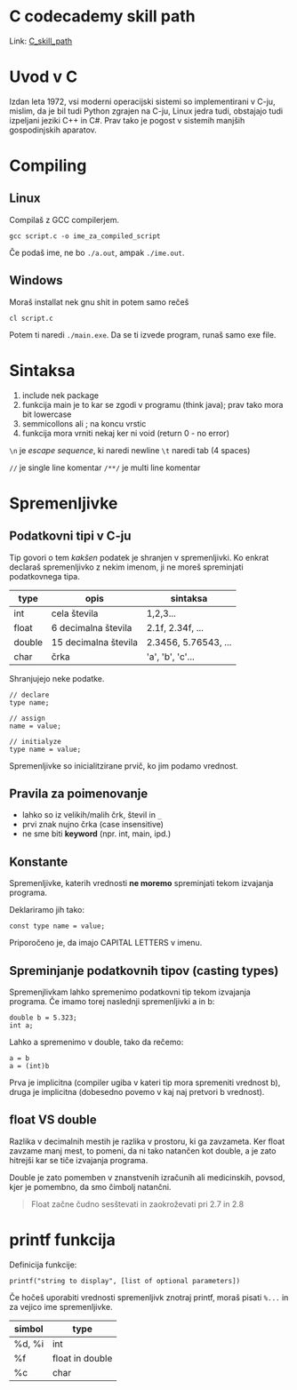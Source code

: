 # C codecademy skill path

Link: [C_skill_path](https://www.codecademy.com/paths/c/tracks/welcome-to-the-learn-c-skill-path/modules/welcome-to-the-learn-c-skill-path/informationals/welcome-to-the-learn-c-skill-path)
# Uvod v C

Izdan leta 1972, vsi moderni operacijski sistemi so implementirani v C-ju, mislim, da je bil tudi Python zgrajen na C-ju, Linux jedra tudi, obstajajo tudi izpeljani jeziki C++ in C#. Prav tako je pogost v sistemih manjših gospodinjskih aparatov.

# Compiling

## Linux

Compilaš z GCC compilerjem.

    gcc script.c -o ime_za_compiled_script

Če podaš ime, ne bo `./a.out`, ampak `./ime.out`.

## Windows

Moraš installat nek gnu shit in potem samo rečeš

    cl script.c

Potem ti naredi `./main.exe`. Da se ti izvede program, runaš samo exe file.

# Sintaksa

1. include nek package
2. funkcija main je to kar se zgodi v programu (think java); prav tako mora bit lowercase
3. semmicollons ali ; na koncu vrstic
4. funkcija mora vrniti nekaj ker ni void (return 0 - no error)

`\n` je _escape sequence_, ki naredi newline
`\t` naredi tab (4 spaces)

`//` je single line komentar
`/**/` je multi line komentar

# Spremenljivke

## Podatkovni tipi v C-ju

Tip govori o tem _kakšen_ podatek je shranjen v spremenljivki. Ko enkrat declaraš spremenljivko z nekim imenom, ji ne moreš spreminjati podatkovnega tipa.

| type | opis | sintaksa |
| --------------- | --------------- | --------------- |
| int | cela števila | 1,2,3... |
| float | 6 decimalna števila | 2.1f, 2.34f, ... |
| double | 15 decimalna števila | 2.3456, 5.76543, ... |
| char | črka | 'a', 'b', 'c'... |
Shranjujejo neke podatke.

    // declare
    type name;

    // assign
    name = value;

    // initialyze
    type name = value;

Spremenljivke so inicialitzirane prvič, ko jim podamo vrednost.

## Pravila za poimenovanje

- lahko so iz velikih/malih črk, števil in `_`
- prvi znak nujno črka (case insensitive)
- ne sme biti **keyword** (npr. int, main, ipd.)

## Konstante

Spremenljivke, katerih vrednosti **ne moremo** spreminjati tekom izvajanja programa.

Deklariramo jih tako:

    const type name = value;

Priporočeno je, da imajo CAPITAL LETTERS v imenu.

## Spreminjanje podatkovnih tipov (casting types)

Spremenjlivkam lahko spremenimo podatkovni tip tekom izvajanja programa. Če imamo torej naslednji spremenljivki a in b:

    double b = 5.323;
    int a;

Lahko a spremenimo v double, tako da rečemo:

    a = b
    a = (int)b

Prva je implicitna (compiler ugiba v kateri tip mora spremeniti vrednost b), druga je implicitna (dobesedno povemo v kaj naj pretvori b vrednost).


## float VS double

Razlika v decimalnih mestih je razlika v prostoru, ki ga zavzameta. Ker float zavzame manj mest, to pomeni, da ni tako natančen kot double, a je zato hitrejši kar se tiče izvajanja programa.

Double je zato pomemben v znanstvenih izračunih ali medicinskih, povsod, kjer je pomembno, da smo čimbolj natančni.

>Float začne čudno sesštevati in zaokroževati pri 2.7 in 2.8

# printf funkcija

Definicija funkcije:

    printf("string to display", [list of optional parameters])

Če hočeš uporabiti vrednosti spremenljivk znotraj printf, moraš pisati `%...` in za vejico ime spremenljivke.

| simbol | type |
| -------------- | --------------- |
| %d, %i    | int |
| %f | float in double |
| %c | char |


